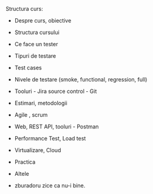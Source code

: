 Structura curs:


- Despre curs, obiective
- Structura cursului
- Ce face un tester
- Tipuri de testare
- Test cases
- Nivele de testare (smoke, functional, regression, full)
- Tooluri - Jira source control - Git
- Estimari, metodologii
- Agile , scrum
- Web, REST API, tooluri - Postman
- Performance Test, Load test
- Virtualizare, Cloud
- Practica
- Altele


- zburadoru zice ca nu-i bine. 
